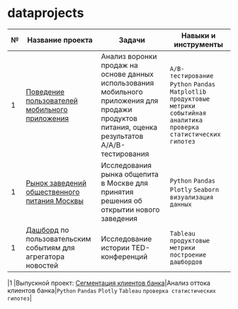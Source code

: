 # dataprojects
| №| Название проекта | Задачи                                                    | Навыки и инструменты           |  
|-----------|-------------------|------------------------------------------------------------------|-----------------------------------|
|1              |[Поведение пользователей мобильного приложения](app_ab.ipynb)| Анализ воронки продаж на основе данных использования мобильного приложения для продажи продуктов питания, оценка результатов A/A/B-тестирования |`A/B-тестирование` `Python` `Pandas` `Matplotlib` `продуктовые метрики` `событийная аналитика` `проверка статистических гипотез`|
|1              |[Рынок заведений общественного питания Москвы](restaurants.ipynb)|Исследования рынка общепита в Москве для принятия решения об открытии нового заведения|`Python` `Pandas` `Plotly` `Seaborn` `визуализация данных`|
|1              |[Дашборд](https://public.tableau.com/app/profile/polina.safonova/viz/TEDtalkspresentation/sheet22) по пользовательским событиям для агрегатора новостей|Исследование истории TED-конференций| `Tableau` `продуктовые метрики` `построение дашбордов` |



|1              |Выпускной проект: [Сегментация клиентов банка](банки.ipynb)|Анализ оттока клиентов банка|`Python` `Pandas` `Plotly` `Tableau` `проверка статистических гипотез`|
